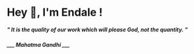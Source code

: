 <h1 title="head"> Hey 👋, I'm Endale !</h1>

**<h5><i>" It is the quality of our work which will please God, not the quantity. "</i></h5>**

*<b>___ Mahatma Gandhi ___</b>*
